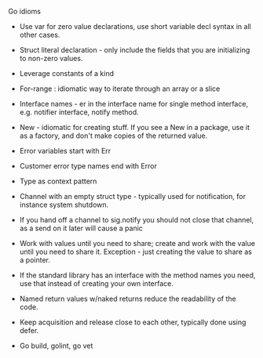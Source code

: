 Go idioms

* Use var for zero value declarations, use short variable decl syntax in all
other cases.
* Struct literal declaration - only include the fields that you are initializing to
non-zero values.
* Leverage constants of a kind
* For-range : idiomatic way to iterate through an array or a slice
* Interface names - er in the interface name for single method interface, e.g.
notifier interface, notify method.
* New - idiomatic for creating stuff. If you see a New in a package, use it
as a factory, and don't make copies of the returned value.
* Error variables start with Err
* Customer error type names end with Error
* Type as context pattern
* Channel with an empty struct type - typically used for notification, for
instance system shutdown.
* If you hand off a channel to sig.notify you should not close that channel, as a
send on it later will cause a panic
* Work with values until you need to share; create and work with the value until you
need to share it. Exception - just creating the value to share as a pointer.
* If the standard library has an interface with the method names you need, use that
instead of creating your own interface.
* Named return values w/naked returns reduce the readability of the code.
* Keep acquisition and release close to each other, typically done using defer.





* Go build, golint, go vet
